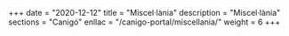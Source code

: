 +++
date        = "2020-12-12"
title       = "Miscel·lània"
description = "Miscel·lània"
sections    = "Canigó"
enllac		= "/canigo-portal/miscellania/"
weight		= 6
+++
